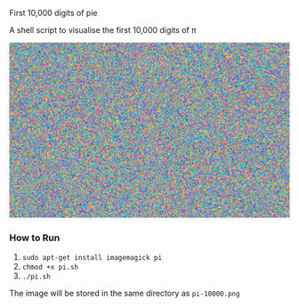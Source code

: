 First 10,000 digits of pie

A shell script to visualise the first 10,000 digits of π

![img](https://github.com/RudraNilBasu/bash-scripts/blob/master/pi_1000/pi-100k.png)

### How to Run

1. `sudo apt-get install imagemagick pi`
2. `chmod +x pi.sh`
3. `./pi.sh`

The image will be stored in the same directory as `pi-10000.png`
